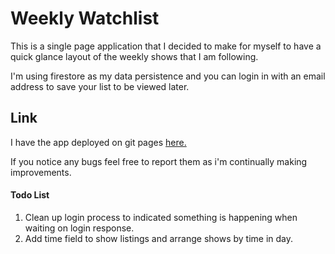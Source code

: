 # Weekly Watchlist

This is a single page application that I decided to make for myself
to have a quick glance layout of the weekly shows that I am following.

I'm using firestore as my data persistence and you can login in
with an email address to save your list to be viewed later.

## Link
I have the app deployed on git pages [here.](https://mp7373.github.io/WeeklyWatchlist/)

If you notice any bugs feel free to report them as i'm continually making improvements.


#### Todo List

1. Clean up login process to indicated something is happening when waiting on login response.
2. Add time field to show listings and arrange shows by time in day.
